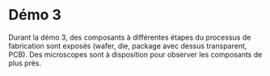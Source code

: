 # Démo 3

Durant la démo 3, des composants à différentes étapes du processus de fabrication sont exposés (wafer, die, package avec dessus transparent, PCB). 
Des microscopes sont à disposition pour observer les composants de plus près. 
